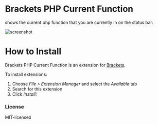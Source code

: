 Brackets PHP Current Function
=======================
shows the current php function that you are currently in on the status bar:

![screenshot](https://razier.com/code/brackets-php-currentfunction/screenshot.png)


How to Install
==============
Brackets PHP Current Function is an extension for [Brackets](https://github.com/adobe/brackets/).

To install extensions:

1. Choose _File > Extension Manager_ and select the _Available_ tab
2. Search for this extension
3. Click _Install_!


### License
MIT-licensed